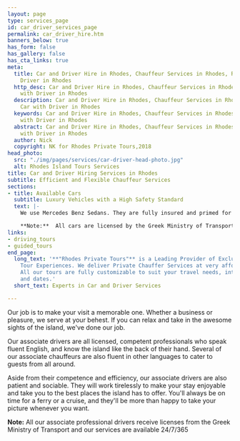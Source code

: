 ```yaml
---
layout: page
type: services_page
id: car_driver_services_page
permalink: car_driver_hire.htm
banners_below: true
has_form: false
has_gallery: false
has_cta_links: true
meta:
  title: Car and Driver Hire in Rhodes, Chauffeur Services in Rhodes, Rent a Car with
    Driver in Rhodes
  http_desc: Car and Driver Hire in Rhodes, Chauffeur Services in Rhodes, Rent a Car
    with Driver in Rhodes
  description: Car and Driver Hire in Rhodes, Chauffeur Services in Rhodes, Rent a
    Car with Driver in Rhodes
  keywords: Car and Driver Hire in Rhodes, Chauffeur Services in Rhodes, Rent a Car
    with Driver in Rhodes
  abstract: Car and Driver Hire in Rhodes, Chauffeur Services in Rhodes, Rent a Car
    with Driver in Rhodes
  author: Nick
  copyright: NK for Rhodes Private Tours,2018
head_photo:
  src: "./img/pages/services/car-driver-head-photo.jpg"
  alt: Rhodes Island Tours Services
title: Car and Driver Hiring Services in Rhodes
subtitle: Efficient and Flexible Chauffeur Services
sections:
- title: Available Cars
  subtitle: Luxury Vehicles with a High Safety Standard
  text: |-
    We use Mercedes Benz Sedans. They are fully insured and primed for luxury. Every vehicle can carry four passengers besides the driver and each one is smoke free. [Bigger vehicles are available for groups](./group_mini_bus.htm)

    **Note:**  All cars are licensed by the Greek Ministry of Transport and checked by the Greek Transportation Checking Authority (KTEO) every year.
links:
- driving_tours
- guided_tours
end_page:
  long_text: '**"Rhodes Private Tours"** is a Leading Provider of Exclusive and Personalized
    Tour Experiences. We deliver Private Chauffer Services at very affordable rates.
    All our tours are fully customizable to suit your travel needs, interests, schedules,
    and dates.'
  short_text: Experts in Car and Driver Services

---
```

Our job is to make your visit a memorable one. Whether a business or pleasure, we serve at your behest. If you can relax and take in the awesome sights of the island, we've done our job.

Our associate drivers are all licensed, competent professionals who speak fluent English, and know the island like the back of their hand. Several of our associate chauffeurs are also fluent in other languages to cater to guests from all around.

Aside from their competence and efficiency, our associate drivers are also patient and sociable. They will work tirelessly to make your stay enjoyable and take you to the best places the island has to offer. You'll always be on time for a ferry or a cruise, and they'll be more than happy to take your picture whenever you want.

**Note:** All our associate professional drivers receive licenses from the Greek Ministry of Transport and our services are available 24/7/365